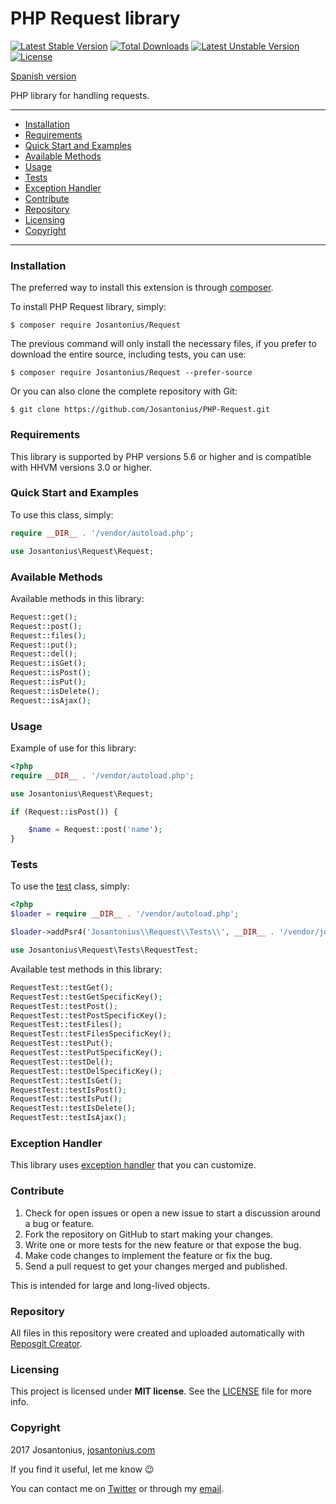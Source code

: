 # PHP Request library

[![Latest Stable Version](https://poser.pugx.org/josantonius/request/v/stable)](https://packagist.org/packages/josantonius/request) [![Total Downloads](https://poser.pugx.org/josantonius/request/downloads)](https://packagist.org/packages/josantonius/request) [![Latest Unstable Version](https://poser.pugx.org/josantonius/request/v/unstable)](https://packagist.org/packages/josantonius/request) [![License](https://poser.pugx.org/josantonius/request/license)](https://packagist.org/packages/josantonius/request)

[Spanish version](README-ES.md)

PHP library for handling requests.

---

- [Installation](#installation)
- [Requirements](#requirements)
- [Quick Start and Examples](#quick-start-and-examples)
- [Available Methods](#available-methods)
- [Usage](#usage)
- [Tests](#tests)
- [Exception Handler](#exception-handler)
- [Contribute](#contribute)
- [Repository](#repository)
- [Licensing](#licensing)
- [Copyright](#copyright)

---

### Installation

The preferred way to install this extension is through [composer](http://getcomposer.org/download/).

To install PHP Request library, simply:

    $ composer require Josantonius/Request

The previous command will only install the necessary files, if you prefer to download the entire source, including tests, you can use:

    $ composer require Josantonius/Request --prefer-source

Or you can also clone the complete repository with Git:

	$ git clone https://github.com/Josantonius/PHP-Request.git

### Requirements

This library is supported by PHP versions 5.6 or higher and is compatible with HHVM versions 3.0 or higher.

### Quick Start and Examples

To use this class, simply:

```php
require __DIR__ . '/vendor/autoload.php';

use Josantonius\Request\Request;
```
### Available Methods

Available methods in this library:

```php
Request::get();
Request::post();
Request::files();
Request::put();
Request::del();
Request::isGet();
Request::isPost();
Request::isPut();
Request::isDelete();
Request::isAjax();
```
### Usage

Example of use for this library:

```php
<?php
require __DIR__ . '/vendor/autoload.php';

use Josantonius\Request\Request;

if (Request::isPost()) {

    $name = Request::post('name');
}
```

### Tests 

To use the [test](tests) class, simply:

```php
<?php
$loader = require __DIR__ . '/vendor/autoload.php';

$loader->addPsr4('Josantonius\\Request\\Tests\\', __DIR__ . '/vendor/josantonius/request/tests');

use Josantonius\Request\Tests\RequestTest;

```
Available test methods in this library:

```php
RequestTest::testGet();
RequestTest::testGetSpecificKey();
RequestTest::testPost();
RequestTest::testPostSpecificKey();
RequestTest::testFiles();
RequestTest::testFilesSpecificKey();
RequestTest::testPut();
RequestTest::testPutSpecificKey();
RequestTest::testDel();
RequestTest::testDelSpecificKey();
RequestTest::testIsGet();
RequestTest::testIsPost();
RequestTest::testIsPut();
RequestTest::testIsDelete();
RequestTest::testIsAjax();
```

### Exception Handler

This library uses [exception handler](src/Exception) that you can customize.
### Contribute
1. Check for open issues or open a new issue to start a discussion around a bug or feature.
1. Fork the repository on GitHub to start making your changes.
1. Write one or more tests for the new feature or that expose the bug.
1. Make code changes to implement the feature or fix the bug.
1. Send a pull request to get your changes merged and published.

This is intended for large and long-lived objects.

### Repository

All files in this repository were created and uploaded automatically with [Reposgit Creator](https://github.com/Josantonius/BASH-Reposgit).

### Licensing

This project is licensed under **MIT license**. See the [LICENSE](LICENSE) file for more info.

### Copyright

2017 Josantonius, [josantonius.com](https://josantonius.com/)

If you find it useful, let me know :wink:

You can contact me on [Twitter](https://twitter.com/Josantonius) or through my [email](mailto:hello@josantonius.com).